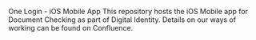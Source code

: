 One Login - iOS Mobile App
This repository hosts the iOS Mobile app for Document Checking as part of Digital Identity. Details on our ways of working can be found on Confluence.
